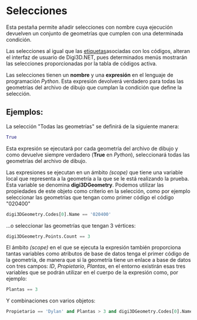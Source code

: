 # Selecciones

Esta pestaña permite añadir selecciones con nombre cuya ejecución devuelven un conjunto de geometrías que cumplen con una determinada condición.

Las selecciones al igual que las [etiquetas](codigos/propiedades-del-codigo.md#etiquetas)asociadas con los códigos, alteran el interfaz de usuario de Digi3D.NET, pues determinados menús mostrarán las selecciones proporcionadas por la tabla de códigos activa.

Las selecciones tienen un **nombre** y una **expresión** en el lenguaje de programación _Python_. Esta expresión devolverá verdadero para todas las geometrías del archivo de dibujo que cumplan la condición que define la selección.

## Ejemplos:

La selección "Todas las geometrías" se definirá de la siguiente manera:

```python
True
```

Esta expresión se ejecutará por cada geometría del archivo de dibujo y como devuelve siempre verdadero \(**True** en _Python_\), seleccionará todas las geometrías del archivo de dibujo.

Las expresiones se ejecutan en un ámbito _\(scope\)_ que tiene una variable local que representa a la geometría a la que se le está realizando la prueba. Esta variable se denomina **digi3DGeometry**. Podemos utilizar las propiedades de este objeto como criterio en la selección, como por ejemplo seleccionar las geometrías que tengan como primer código el código "020400"

```python
digi3DGeometry.Codes[0].Name == '020400'
```

...o seleccionar las geometrías que tengan 3 vértices:

```python
digi3DGeometry.Points.Count == 3
```

El ámbito _\(scope\)_ en el que se ejecuta la expresión también proporciona tantas variables como atributos de base de datos tenga el primer código de la geometría, de manera que si la geometría tiene un enlace a base de datos con tres campos: _ID_, _Propietario_, _Plantas_, en el entorno existirán esas tres variables que se podrán utilizar en el cuerpo de la expresión como, por ejemplo:

```python
Plantas == 3
```

Y combinaciones con varios objetos:

```python
Propietario == 'Dylan' and Plantas > 3 and digi3DGeometry.Codes[0].Name == '010101' and digi3DGeometry.Points.Count == 7
```

